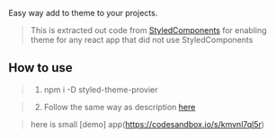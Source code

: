 Easy way add to theme to your projects. 

> This is extracted out code from [StyledComponents](https://www.styled-components.com/) for enabling theme for any react app that did not use StyledComponents 

## How to use
>1. npm i -D styled-theme-provier

>2. Follow the same way as description [here](https://www.styled-components.com/docs/advanced#theming)


> here is small [demo] app(https://codesandbox.io/s/kmvnl7ql5r)